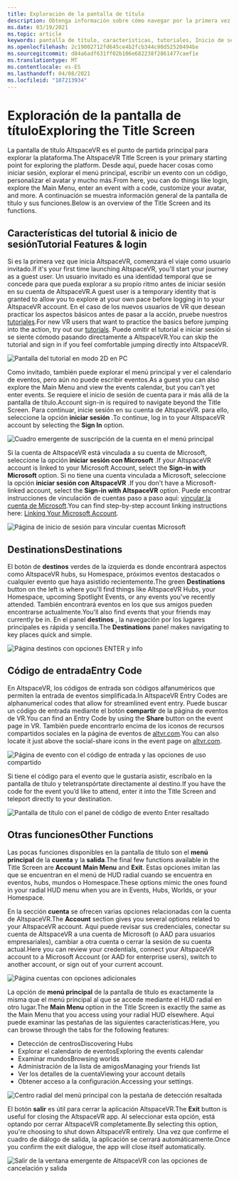 ```yaml
---
title: Exploración de la pantalla de título
description: Obtenga información sobre cómo navegar por la primera vez a todas las características y funciones de la pantalla de título de AltspaceVR.
ms.date: 03/19/2021
ms.topic: article
keywords: pantalla de título, características, tutoriales, Inicio de sesión, cuenta, código de entrada, destinos
ms.openlocfilehash: 2c19002712fd645ce4b2fcb344c90d52520494be
ms.sourcegitcommit: d84a6adf631ff02b106e682238f2861477caef1e
ms.translationtype: MT
ms.contentlocale: es-ES
ms.lasthandoff: 04/08/2021
ms.locfileid: "107213934"
---
```

# <a name="exploring-the-title-screen"></a><span data-ttu-id="9b849-104">Exploración de la pantalla de título</span><span class="sxs-lookup"><span data-stu-id="9b849-104">Exploring the Title Screen</span></span>

<span data-ttu-id="9b849-105">La pantalla de título AltspaceVR es el punto de partida principal para explorar la plataforma.</span><span class="sxs-lookup"><span data-stu-id="9b849-105">The AltspaceVR Title Screen is your primary starting point for exploring the platform.</span></span> <span data-ttu-id="9b849-106">Desde aquí, puede hacer cosas como iniciar sesión, explorar el menú principal, escribir un evento con un código, personalizar el avatar y mucho más.</span><span class="sxs-lookup"><span data-stu-id="9b849-106">From here, you can do things like login, explore the Main Menu, enter an event with a code, customize your avatar, and more.</span></span> <span data-ttu-id="9b849-107">A continuación se muestra información general de la pantalla de título y sus funciones.</span><span class="sxs-lookup"><span data-stu-id="9b849-107">Below is an overview of the Title Screen and its functions.</span></span> 

## <a name="tutorial-features--login"></a><span data-ttu-id="9b849-108">Características del tutorial & inicio de sesión</span><span class="sxs-lookup"><span data-stu-id="9b849-108">Tutorial Features & login</span></span> 

<span data-ttu-id="9b849-109">Si es la primera vez que inicia AltspaceVR, comenzará el viaje como usuario invitado.</span><span class="sxs-lookup"><span data-stu-id="9b849-109">If it's your first time launching AltspaceVR, you'll start your journey as a guest user.</span></span> <span data-ttu-id="9b849-110">Un usuario invitado es una identidad temporal que se concede para que pueda explorar a su propio ritmo antes de iniciar sesión en su cuenta de AltspaceVR.</span><span class="sxs-lookup"><span data-stu-id="9b849-110">A guest user is a temporary identity that is granted to allow you to explore at your own pace before logging in to your AltspaceVR account.</span></span> <span data-ttu-id="9b849-111">En el caso de los nuevos usuarios de VR que desean practicar los aspectos básicos antes de pasar a la acción, pruebe nuestros [tutoriales](../tutorials/host-tools-overview.md).</span><span class="sxs-lookup"><span data-stu-id="9b849-111">For new VR users that want to practice the basics before jumping into the action, try out our [tutorials](../tutorials/host-tools-overview.md).</span></span> <span data-ttu-id="9b849-112">Puede omitir el tutorial e iniciar sesión si se siente cómodo pasando directamente a AltspaceVR.</span><span class="sxs-lookup"><span data-stu-id="9b849-112">You can skip the tutorial and sign in if you feel comfortable jumping directly into AltspaceVR.</span></span> 

![Pantalla del tutorial en modo 2D en PC](images/title-screen-01.png)

<span data-ttu-id="9b849-114">Como invitado, también puede explorar el menú principal y ver el calendario de eventos, pero aún no puede escribir eventos.</span><span class="sxs-lookup"><span data-stu-id="9b849-114">As a guest you can also explore the Main Menu and view the events calendar, but you can't yet enter events.</span></span> <span data-ttu-id="9b849-115">Se requiere el inicio de sesión de cuenta para ir más allá de la pantalla de título.</span><span class="sxs-lookup"><span data-stu-id="9b849-115">Account sign-in is required to navigate beyond the Title Screen.</span></span> <span data-ttu-id="9b849-116">Para continuar, inicie sesión en su cuenta de AltspaceVR. para ello, seleccione la opción **iniciar sesión** .</span><span class="sxs-lookup"><span data-stu-id="9b849-116">To continue, log in to your AltspaceVR account by selecting the **Sign In** option.</span></span> 

![Cuadro emergente de suscripción de la cuenta en el menú principal](images/title-screen-03.png)

<span data-ttu-id="9b849-118">Si la cuenta de AltspaceVR está vinculada a su cuenta de Microsoft, seleccione la opción **iniciar sesión con Microsoft** .</span><span class="sxs-lookup"><span data-stu-id="9b849-118">If your AltspaceVR account is linked to your Microsoft Account, select the **Sign-in with Microsoft** option.</span></span> <span data-ttu-id="9b849-119">Si no tiene una cuenta vinculada a Microsoft, seleccione la opción **iniciar sesión con AltspaceVR** .</span><span class="sxs-lookup"><span data-stu-id="9b849-119">If you don't have a Microsoft-linked account, select the **Sign-in with AltspaceVR** option.</span></span> <span data-ttu-id="9b849-120">Puede encontrar instrucciones de vinculación de cuentas paso a paso aquí: [vincular la cuenta de Microsoft](../getting-started/linking-microsoft-account.md).</span><span class="sxs-lookup"><span data-stu-id="9b849-120">You can find step-by-step account linking instructions here: [Linking Your Microsoft Account](../getting-started/linking-microsoft-account.md).</span></span> 

![Página de inicio de sesión para vincular cuentas Microsoft](images/title-screen-02.png)

## <a name="destinations"></a><span data-ttu-id="9b849-122">Destinations</span><span class="sxs-lookup"><span data-stu-id="9b849-122">Destinations</span></span> 

<span data-ttu-id="9b849-123">El botón de **destinos** verdes de la izquierda es donde encontrará aspectos como AltspaceVR hubs, su Homespace, próximos eventos destacados o cualquier evento que haya asistido recientemente.</span><span class="sxs-lookup"><span data-stu-id="9b849-123">The green **Destinations** button on the left is where you'll find things like AltspaceVR Hubs, your Homespace, upcoming Spotlight Events, or any events you've recently attended.</span></span> <span data-ttu-id="9b849-124">También encontrará eventos en los que sus amigos pueden encontrarse actualmente.</span><span class="sxs-lookup"><span data-stu-id="9b849-124">You'll also find events that your friends may currently be in.</span></span> <span data-ttu-id="9b849-125">En el panel **destinos** , la navegación por los lugares principales es rápida y sencilla.</span><span class="sxs-lookup"><span data-stu-id="9b849-125">The **Destinations** panel makes navigating to key places quick and simple.</span></span> 

![Página destinos con opciones ENTER y info](images/title-screen-04.png)

## <a name="entry-code"></a><span data-ttu-id="9b849-127">Código de entrada</span><span class="sxs-lookup"><span data-stu-id="9b849-127">Entry Code</span></span> 

<span data-ttu-id="9b849-128">En AltspaceVR, los códigos de entrada son códigos alfanuméricos que permiten la entrada de eventos simplificada.</span><span class="sxs-lookup"><span data-stu-id="9b849-128">In AltspaceVR Entry Codes are alphanumerical codes that allow for streamlined event entry.</span></span> <span data-ttu-id="9b849-129">Puede buscar un código de entrada mediante el botón **compartir** de la página de eventos de VR.</span><span class="sxs-lookup"><span data-stu-id="9b849-129">You can find an Entry Code by using the **Share** button on the event page in VR.</span></span> <span data-ttu-id="9b849-130">También puede encontrarlo encima de los iconos de recursos compartidos sociales en la página de eventos de [altvr.com](https://altvr.com).</span><span class="sxs-lookup"><span data-stu-id="9b849-130">You can also locate it just above the social-share icons in the event page on [altvr.com](https://altvr.com).</span></span> 

![Página de evento con el código de entrada y las opciones de uso compartido](images/title-screen-05.png)

<span data-ttu-id="9b849-132">Si tiene el código para el evento que le gustaría asistir, escríbalo en la pantalla de título y teletranspórtate directamente al destino.</span><span class="sxs-lookup"><span data-stu-id="9b849-132">If you have the code for the event you’d like to attend, enter it into the Title Screen and teleport directly to your destination.</span></span>  

![Pantalla de título con el panel de código de evento Enter resaltado](images/title-screen-06.png)

## <a name="other-functions"></a><span data-ttu-id="9b849-134">Otras funciones</span><span class="sxs-lookup"><span data-stu-id="9b849-134">Other Functions</span></span> 

<span data-ttu-id="9b849-135">Las pocas funciones disponibles en la pantalla de título son el **menú principal** de la **cuenta** y la **salida**.</span><span class="sxs-lookup"><span data-stu-id="9b849-135">The final few functions available in the Title Screen are **Account** **Main Menu** and **Exit**.</span></span> <span data-ttu-id="9b849-136">Estas opciones imitan las que se encuentran en el menú de HUD radial cuando se encuentra en eventos, hubs, mundos o Homespace.</span><span class="sxs-lookup"><span data-stu-id="9b849-136">These options mimic the ones found in your radial HUD menu when you are in Events, Hubs, Worlds, or your Homespace.</span></span> 

<span data-ttu-id="9b849-137">En la sección **cuenta** se ofrecen varias opciones relacionadas con la cuenta de AltspaceVR.</span><span class="sxs-lookup"><span data-stu-id="9b849-137">The **Account** section gives you several options related to your AltspaceVR account.</span></span> <span data-ttu-id="9b849-138">Aquí puede revisar sus credenciales, conectar su cuenta de AltspaceVR a una cuenta de Microsoft (o AAD para usuarios empresariales), cambiar a otra cuenta o cerrar la sesión de su cuenta actual.</span><span class="sxs-lookup"><span data-stu-id="9b849-138">Here you can review your credentials, connect your AltspaceVR account to a Microsoft Account (or AAD for enterprise users), switch to another account, or sign out of your current account.</span></span> 

![Página cuentas con opciones adicionales](images/title-screen-07.png)

<span data-ttu-id="9b849-140">La opción de **menú principal** de la pantalla de título es exactamente la misma que el menú principal al que se accede mediante el HUD radial en otro lugar.</span><span class="sxs-lookup"><span data-stu-id="9b849-140">The **Main Menu** option in the Title Screen is exactly the same as the Main Menu that you access using your radial HUD elsewhere.</span></span> <span data-ttu-id="9b849-141">Aquí puede examinar las pestañas de las siguientes características:</span><span class="sxs-lookup"><span data-stu-id="9b849-141">Here, you can browse through the tabs for the following features:</span></span>

* <span data-ttu-id="9b849-142">Detección de centros</span><span class="sxs-lookup"><span data-stu-id="9b849-142">Discovering Hubs</span></span>
* <span data-ttu-id="9b849-143">Explorar el calendario de eventos</span><span class="sxs-lookup"><span data-stu-id="9b849-143">Exploring the events calendar</span></span>
* <span data-ttu-id="9b849-144">Examinar mundos</span><span class="sxs-lookup"><span data-stu-id="9b849-144">Browsing worlds</span></span>
* <span data-ttu-id="9b849-145">Administración de la lista de amigos</span><span class="sxs-lookup"><span data-stu-id="9b849-145">Managing your friends list</span></span>
* <span data-ttu-id="9b849-146">Ver los detalles de la cuenta</span><span class="sxs-lookup"><span data-stu-id="9b849-146">Viewing your account details</span></span>
* <span data-ttu-id="9b849-147">Obtener acceso a la configuración.</span><span class="sxs-lookup"><span data-stu-id="9b849-147">Accessing your settings.</span></span>

![Centro radial del menú principal con la pestaña de detección resaltada](images/title-screen-08.png)

<span data-ttu-id="9b849-149">El botón **salir** es útil para cerrar la aplicación AltspaceVR.</span><span class="sxs-lookup"><span data-stu-id="9b849-149">The **Exit** button is useful for closing the AltspaceVR app.</span></span> <span data-ttu-id="9b849-150">Al seleccionar esta opción, está optando por cerrar AltspaceVR completamente.</span><span class="sxs-lookup"><span data-stu-id="9b849-150">By selecting this option, you're choosing to shut down AltspaceVR entirely.</span></span> <span data-ttu-id="9b849-151">Una vez que confirme el cuadro de diálogo de salida, la aplicación se cerrará automáticamente.</span><span class="sxs-lookup"><span data-stu-id="9b849-151">Once you confirm the exit dialogue, the app will close itself automatically.</span></span> 

![Salir de la ventana emergente de AltspaceVR con las opciones de cancelación y salida](images/title-screen-09.png)